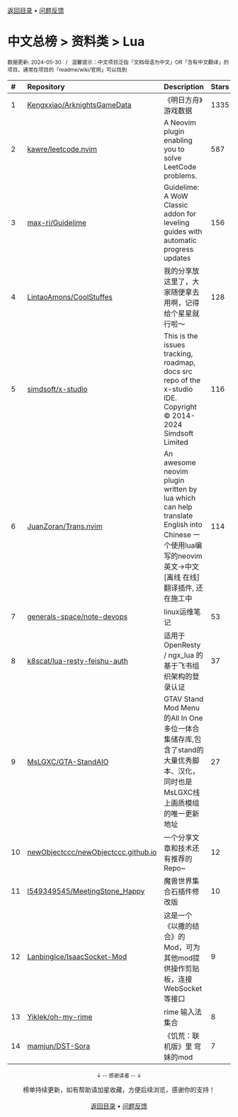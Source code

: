 <a href="https://github.com/GrowingGit/GitHub-Chinese-Top-Charts#github中文排行榜">返回目录</a> • <a href="/content/docs/feedback.md">问题反馈</a>

# 中文总榜 > 资料类 > Lua
<sub>数据更新: 2024-05-30&nbsp;&nbsp;&nbsp;/&nbsp;&nbsp;&nbsp;温馨提示：中文项目泛指「文档母语为中文」OR「含有中文翻译」的项目，通常在项目的「readme/wiki/官网」可以找到</sub>

|#|Repository|Description|Stars|Updated|
|:-|:-|:-|:-|:-|
|1|[Kengxxiao/ArknightsGameData](https://github.com/Kengxxiao/ArknightsGameData)|《明日方舟》游戏数据|1335|2024-05-24|
|2|[kawre/leetcode.nvim](https://github.com/kawre/leetcode.nvim)|A Neovim plugin enabling you to solve LeetCode problems.|587|2024-05-13|
|3|[max-ri/Guidelime](https://github.com/max-ri/Guidelime)|Guidelime: A WoW Classic addon for leveling guides with automatic progress updates|156|2024-05-20|
|4|[LintaoAmons/CoolStuffes](https://github.com/LintaoAmons/CoolStuffes)|我的分享放这里了，大家随便拿去用啊，记得给个星星就行啦～|128|2024-05-27|
|5|[simdsoft/x-studio](https://github.com/simdsoft/x-studio)|This is the issues tracking, roadmap, docs src repo of the x-studio IDE. Copyright © 2014-2024 Simdsoft Limited|116|2024-02-10|
|6|[JuanZoran/Trans.nvim](https://github.com/JuanZoran/Trans.nvim)|An awesome neovim plugin written by lua which can help translate English into Chinese 一个使用lua编写的neovim英文->中文[离线    在线]翻译插件, 还在施工中|114|2024-04-21|
|7|[generals-space/note-devops](https://github.com/generals-space/note-devops)|linux运维笔记|53|2024-05-21|
|8|[k8scat/lua-resty-feishu-auth](https://github.com/k8scat/lua-resty-feishu-auth)|适用于 OpenResty / ngx_lua 的基于飞书组织架构的登录认证|37|2024-05-08|
|9|[MsLGXC/GTA-StandAIO](https://github.com/MsLGXC/GTA-StandAIO)|GTAV Stand Mod Menu的All In One多位一体合集储存库,包含了stand的大量优秀脚本、汉化，同时也是MsLGXC线上画质模组的唯一更新地址|27|2024-03-04|
|10|[newObjectccc/newObjectccc.github.io](https://github.com/newObjectccc/newObjectccc.github.io)|一个分享文章和技术还有推荐的Repo~|12|2024-05-20|
|11|[l549349545/MeetingStone_Happy](https://github.com/l549349545/MeetingStone_Happy)|魔兽世界集合石插件修改版|10|2024-05-09|
|12|[LanbingIce/IsaacSocket-Mod](https://github.com/LanbingIce/IsaacSocket-Mod)|这是一个《以撒的结合》的Mod，可为其他mod提供操作剪贴板，连接WebSocket等接口|9|2024-03-15|
|13|[Yiklek/oh-my-rime](https://github.com/Yiklek/oh-my-rime)|rime 输入法集合|8|2024-04-22|
|14|[mamjun/DST-Sora](https://github.com/mamjun/DST-Sora)|《饥荒：联机版》里 穹妹的mod|7|2024-05-12|

<div align="center">
    <p><sub>↓ -- 感谢读者 -- ↓</sub></p>
    榜单持续更新，如有帮助请加星收藏，方便后续浏览，感谢你的支持！
</div>

<br/>

<div align="center"><a href="https://github.com/GrowingGit/GitHub-Chinese-Top-Charts#github中文排行榜">返回目录</a> • <a href="/content/docs/feedback.md">问题反馈</a></div>
